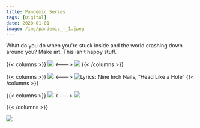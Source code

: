 ```yaml
---
title: Pandemic Series
tags: [Digital]
date: 2020-01-01
image: /img/pandemic_-_1.jpeg
---
```


What do you do when you're stuck inside and the world crashing down around you? Make art. This isn't happy stuff.

{{< columns >}}
![](/img/pandemic_-_2.jpeg)
<--->
![](/img/pandemic_-_3.jpeg)
{{< /columns >}}

{{< columns >}}
![](/img/pandemic_-_4.jpeg)
<--->
![Lyrics: Nine Inch Nails, “Head Like a Hole”](/img/pandemic_-_3.jpeg)
{{< /columns >}}


{{< columns >}}
![](/img/pandemic--_-_1.jpeg)
<--->
![](/img/pandemmy_-_1_(1).png)

{{< /columns >}}

![](/img/pandemmy_-_1.png)